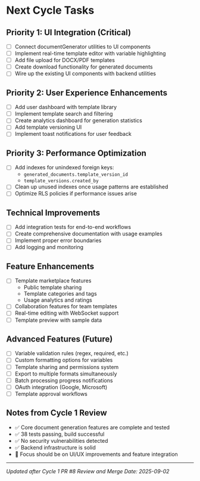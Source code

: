 # Next Cycle Tasks

## Priority 1: UI Integration (Critical)
- [ ] Connect documentGenerator utilities to UI components
- [ ] Implement real-time template editor with variable highlighting
- [ ] Add file upload for DOCX/PDF templates
- [ ] Create download functionality for generated documents
- [ ] Wire up the existing UI components with backend utilities

## Priority 2: User Experience Enhancements
- [ ] Add user dashboard with template library
- [ ] Implement template search and filtering
- [ ] Create analytics dashboard for generation statistics
- [ ] Add template versioning UI
- [ ] Implement toast notifications for user feedback

## Priority 3: Performance Optimization
- [ ] Add indexes for unindexed foreign keys:
  - `generated_documents.template_version_id`
  - `template_versions.created_by`
- [ ] Clean up unused indexes once usage patterns are established
- [ ] Optimize RLS policies if performance issues arise

## Technical Improvements
- [ ] Add integration tests for end-to-end workflows
- [ ] Create comprehensive documentation with usage examples
- [ ] Implement proper error boundaries
- [ ] Add logging and monitoring

## Feature Enhancements
- [ ] Template marketplace features
  - Public template sharing
  - Template categories and tags
  - Usage analytics and ratings
- [ ] Collaboration features for team templates
- [ ] Real-time editing with WebSocket support
- [ ] Template preview with sample data

## Advanced Features (Future)
- [ ] Variable validation rules (regex, required, etc.)
- [ ] Custom formatting options for variables
- [ ] Template sharing and permissions system
- [ ] Export to multiple formats simultaneously
- [ ] Batch processing progress notifications
- [ ] OAuth integration (Google, Microsoft)
- [ ] Template approval workflows

## Notes from Cycle 1 Review
- ✅ Core document generation features are complete and tested
- ✅ 38 tests passing, build successful
- ✅ No security vulnerabilities detected
- ✅ Backend infrastructure is solid
- 🎯 Focus should be on UI/UX improvements and feature integration

---
*Updated after Cycle 1 PR #8 Review and Merge*
*Date: 2025-09-02*